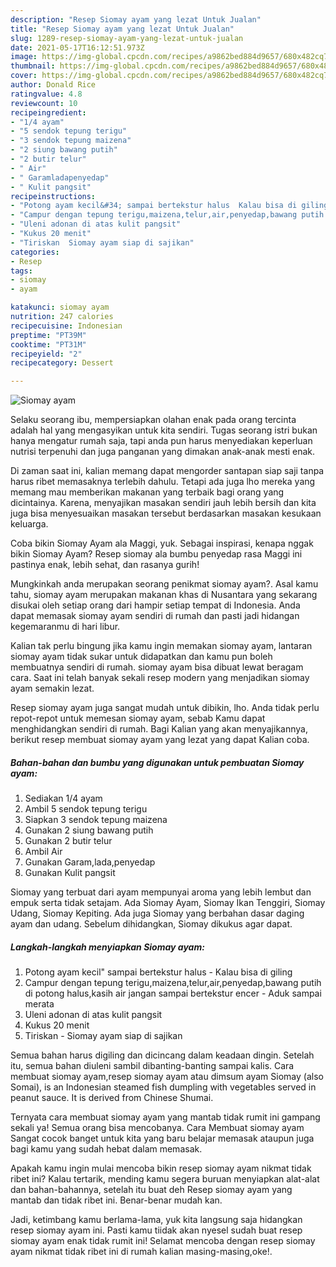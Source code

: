 ```yaml
---
description: "Resep Siomay ayam yang lezat Untuk Jualan"
title: "Resep Siomay ayam yang lezat Untuk Jualan"
slug: 1289-resep-siomay-ayam-yang-lezat-untuk-jualan
date: 2021-05-17T16:12:51.973Z
image: https://img-global.cpcdn.com/recipes/a9862bed884d9657/680x482cq70/siomay-ayam-foto-resep-utama.jpg
thumbnail: https://img-global.cpcdn.com/recipes/a9862bed884d9657/680x482cq70/siomay-ayam-foto-resep-utama.jpg
cover: https://img-global.cpcdn.com/recipes/a9862bed884d9657/680x482cq70/siomay-ayam-foto-resep-utama.jpg
author: Donald Rice
ratingvalue: 4.8
reviewcount: 10
recipeingredient:
- "1/4 ayam"
- "5 sendok tepung terigu"
- "3 sendok tepung maizena"
- "2 siung bawang putih"
- "2 butir telur"
- " Air"
- " Garamladapenyedap"
- " Kulit pangsit"
recipeinstructions:
- "Potong ayam kecil&#34; sampai bertekstur halus  Kalau bisa di giling"
- "Campur dengan tepung terigu,maizena,telur,air,penyedap,bawang putih di potong halus,kasih air jangan sampai bertekstur encer Aduk sampai merata"
- "Uleni adonan di atas kulit pangsit"
- "Kukus 20 menit"
- "Tiriskan  Siomay ayam siap di sajikan"
categories:
- Resep
tags:
- siomay
- ayam

katakunci: siomay ayam 
nutrition: 247 calories
recipecuisine: Indonesian
preptime: "PT39M"
cooktime: "PT31M"
recipeyield: "2"
recipecategory: Dessert

---
```



![Siomay ayam](https://img-global.cpcdn.com/recipes/a9862bed884d9657/680x482cq70/siomay-ayam-foto-resep-utama.jpg)

Selaku seorang ibu, mempersiapkan olahan enak pada orang tercinta adalah hal yang mengasyikan untuk kita sendiri. Tugas seorang istri bukan hanya mengatur rumah saja, tapi anda pun harus menyediakan keperluan nutrisi terpenuhi dan juga panganan yang dimakan anak-anak mesti enak.

Di zaman  saat ini, kalian memang dapat mengorder santapan siap saji tanpa harus ribet memasaknya terlebih dahulu. Tetapi ada juga lho mereka yang memang mau memberikan makanan yang terbaik bagi orang yang dicintainya. Karena, menyajikan masakan sendiri jauh lebih bersih dan kita juga bisa menyesuaikan masakan tersebut berdasarkan masakan kesukaan keluarga. 

Coba bikin Siomay Ayam ala Maggi, yuk. Sebagai inspirasi, kenapa nggak bikin Siomay Ayam? Resep siomay ala bumbu penyedap rasa Maggi ini pastinya enak, lebih sehat, dan rasanya gurih!

Mungkinkah anda merupakan seorang penikmat siomay ayam?. Asal kamu tahu, siomay ayam merupakan makanan khas di Nusantara yang sekarang disukai oleh setiap orang dari hampir setiap tempat di Indonesia. Anda dapat memasak siomay ayam sendiri di rumah dan pasti jadi hidangan kegemaranmu di hari libur.

Kalian tak perlu bingung jika kamu ingin memakan siomay ayam, lantaran siomay ayam tidak sukar untuk didapatkan dan kamu pun boleh membuatnya sendiri di rumah. siomay ayam bisa dibuat lewat beragam cara. Saat ini telah banyak sekali resep modern yang menjadikan siomay ayam semakin lezat.

Resep siomay ayam juga sangat mudah untuk dibikin, lho. Anda tidak perlu repot-repot untuk memesan siomay ayam, sebab Kamu dapat menghidangkan sendiri di rumah. Bagi Kalian yang akan menyajikannya, berikut resep membuat siomay ayam yang lezat yang dapat Kalian coba.

<!--inarticleads1-->

##### Bahan-bahan dan bumbu yang digunakan untuk pembuatan Siomay ayam:

1. Sediakan 1/4 ayam
1. Ambil 5 sendok tepung terigu
1. Siapkan 3 sendok tepung maizena
1. Gunakan 2 siung bawang putih
1. Gunakan 2 butir telur
1. Ambil  Air
1. Gunakan  Garam,lada,penyedap
1. Gunakan  Kulit pangsit


Siomay yang terbuat dari ayam mempunyai aroma yang lebih lembut dan empuk serta tidak setajam. Ada Siomay Ayam, Siomay Ikan Tenggiri, Siomay Udang, Siomay Kepiting. Ada juga Siomay yang berbahan dasar daging ayam dan udang. Sebelum dihidangkan, Siomay dikukus agar dapat. 

<!--inarticleads2-->

##### Langkah-langkah menyiapkan Siomay ayam:

1. Potong ayam kecil&#34; sampai bertekstur halus  - Kalau bisa di giling
1. Campur dengan tepung terigu,maizena,telur,air,penyedap,bawang putih di potong halus,kasih air jangan sampai bertekstur encer - Aduk sampai merata
1. Uleni adonan di atas kulit pangsit
1. Kukus 20 menit
1. Tiriskan  - Siomay ayam siap di sajikan


Semua bahan harus digiling dan dicincang dalam keadaan dingin. Setelah itu, semua bahan diuleni sambil dibanting-banting sampai kalis. Cara membuat siomay ayam,resep siomay ayam atau dimsum ayam Siomay (also Somai), is an Indonesian steamed fish dumpling with vegetables served in peanut sauce. It is derived from Chinese Shumai. 

Ternyata cara membuat siomay ayam yang mantab tidak rumit ini gampang sekali ya! Semua orang bisa mencobanya. Cara Membuat siomay ayam Sangat cocok banget untuk kita yang baru belajar memasak ataupun juga bagi kamu yang sudah hebat dalam memasak.

Apakah kamu ingin mulai mencoba bikin resep siomay ayam nikmat tidak ribet ini? Kalau tertarik, mending kamu segera buruan menyiapkan alat-alat dan bahan-bahannya, setelah itu buat deh Resep siomay ayam yang mantab dan tidak ribet ini. Benar-benar mudah kan. 

Jadi, ketimbang kamu berlama-lama, yuk kita langsung saja hidangkan resep siomay ayam ini. Pasti kamu tiidak akan nyesel sudah buat resep siomay ayam enak tidak rumit ini! Selamat mencoba dengan resep siomay ayam nikmat tidak ribet ini di rumah kalian masing-masing,oke!.

